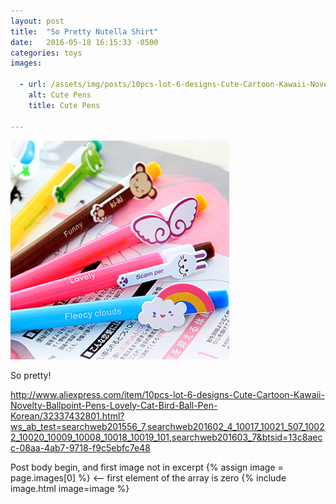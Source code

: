 ```yaml
---
layout: post
title:  "So Pretty Nutella Shirt"
date:   2016-05-18 16:15:33 -0500
categories: toys
images:

  - url: /assets/img/posts/10pcs-lot-6-designs-Cute-Cartoon-Kawaii-Novelty-Ballpoint-Pens-Lovely-Cat-Bird-Ball-Pen-Korean.jpg
    alt: Cute Pens
    title: Cute Pens

---
```


![My helpful screenshot](/assets/img/posts/10pcs-lot-6-designs-Cute-Cartoon-Kawaii-Novelty-Ballpoint-Pens-Lovely-Cat-Bird-Ball-Pen-Korean.jpg)

So pretty!

http://www.aliexpress.com/item/10pcs-lot-6-designs-Cute-Cartoon-Kawaii-Novelty-Ballpoint-Pens-Lovely-Cat-Bird-Ball-Pen-Korean/32337432801.html?ws_ab_test=searchweb201556_7,searchweb201602_4_10017_10021_507_10022_10020_10009_10008_10018_10019_101,searchweb201603_7&btsid=13c8aecc-08aa-4ab7-9718-f9c5ebfc7e48

Post body begin, and first image not in excerpt
{% assign image = page.images[0] %} <-- first element of the array is zero
{% include image.html image=image %}
